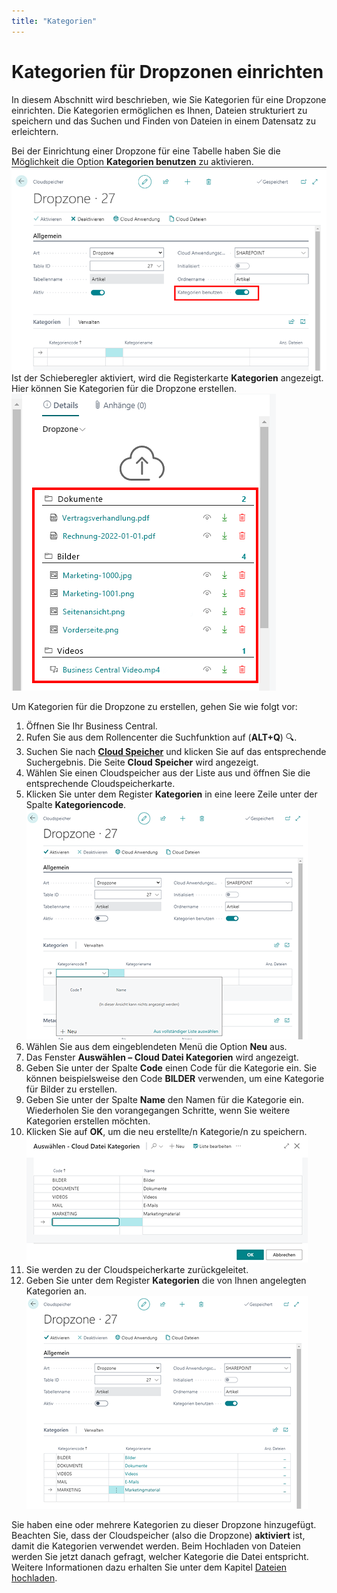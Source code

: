 ```yaml
---
title: "Kategorien"
---
```


# <a name="set-up-categories-for-dropzone"></a>Kategorien für Dropzonen einrichten

In diesem Abschnitt wird beschrieben, wie Sie Kategorien für eine Dropzone einrichten. Die Kategorien ermöglichen es Ihnen, Dateien strukturiert zu speichern und das Suchen und Finden von Dateien in einem Datensatz zu erleichtern.  

Bei der Einrichtung einer Dropzone für eine Tabelle haben Sie die Möglichkeit die Option **Kategorien benutzen** zu aktivieren.  
    ![use-categories](../assets/use-categories.png)  
Ist der Schieberegler aktiviert, wird die Registerkarte **Kategorien** angezeigt. Hier können Sie Kategorien für die Dropzone erstellen.  
    ![categories-on-item-list](../assets/categories-on-item-list.png)  

Um Kategorien für die Dropzone zu erstellen, gehen Sie wie folgt vor:  

1. Öffnen Sie Ihr Business Central.  
1. Rufen Sie aus dem Rollencenter die Suchfunktion auf (**ALT+Q**) 🔍.
1. Suchen Sie nach **[Cloud Speicher](https://businesscentral.dynamics.com/?page=70838580)** und klicken Sie auf das entsprechende Suchergebnis.
Die Seite **Cloud Speicher** wird angezeigt.  
1. Wählen Sie einen Cloudspeicher aus der Liste aus und öffnen Sie die entsprechende Cloudspeicherkarte.  
1. Klicken Sie unter dem Register **Kategorien** in eine leere Zeile unter der Spalte **Kategoriencode**.  
    ![create-new-category](../assets/create-new-category.png)  
1. Wählen Sie aus dem eingeblendeten Menü die Option **Neu** aus.  
1. Das Fenster **Auswählen – Cloud Datei Kategorien** wird angezeigt.  
1. Geben Sie unter der Spalte **Code** einen Code für die Kategorie ein. Sie können beispielsweise den Code **BILDER** verwenden, um eine Kategorie für Bilder zu erstellen.  
1. Geben Sie unter der Spalte **Name** den Namen für die Kategorie ein. Wiederholen Sie den vorangegangen Schritte, wenn Sie weitere Kategorien erstellen möchten.  
1. Klicken Sie auf **OK**, um die neu erstellte/n Kategorie/n zu speichern.  
    ![new-categories-created](../assets/new-categories-created.png)  
1. Sie werden zu der Cloudspeicherkarte zurückgeleitet.  
1. Geben Sie unter dem Register **Kategorien** die von Ihnen angelegten Kategorien an.  
    ![added-categories-to-cloud-storage](../assets/added-categories-to-cloud-storage.png)  

Sie haben eine oder mehrere Kategorien zu dieser Dropzone hinzugefügt. 
Beachten Sie, dass der Cloudspeicher (also die Dropzone) **aktiviert** ist, damit die Kategorien verwendet werden. Beim Hochladen von Dateien werden Sie jetzt danach gefragt, welcher Kategorie die Datei entspricht. Weitere Informationen dazu erhalten Sie unter dem Kapitel [Dateien hochladen](../features/upload-files.md).  
